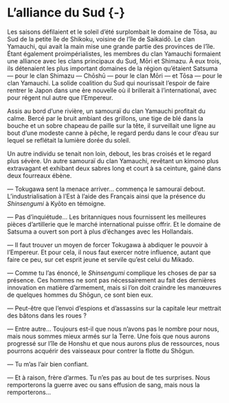 # L’alliance du Sud {-}

Les saisons défilaient et le soleil d’été surplombait le domaine de Tōsa, au
Sud de la petite île de Shikoku, voisine de l’île de Saikaidō. Le clan
Yamauchi, qui avait la main mise une grande partie des provinces de l’île.
Étant également proimpérialistes, les membres du clan Yamauchi formaient une
alliance avec les clans principaux du Sud, Mōri et Shimazu. À eux trois, ils
détenaient les plus important domaines de la région qu’étaient Satsuma — pour
le clan Shimazu — Chōshū — pour le clan Mōri — et Tōsa — pour le clan Yamauchi.
La solide coalition du Sud qui nourissait l’espoir de faire rentrer le Japon
dans une ère nouvelle où il brillerait à l’international, avec pour régent nul
autre que l’Empereur.

Assis au bord d’une rivière, un samouraï du clan Yamauchi profitait du calme.
Bercé par le bruit ambiant des grillons, une tige de blé dans la bouche et un
sobre chapeau de paille sur la tête, il surveillait une ligne au bout d’une
modeste canne à pêche, le regard perdu dans le cour d’eau sur lequel se
reflétait la lumière dorée du soleil.

Un autre individu se tenait non loin, debout, les bras croisés et le regard
plus sévère. Un autre samouraï du clan Yamauchi, revêtant un kimono plus
extravagant et exhibant deux sabres long et court à sa ceinture, gainé dans
deux fourreaux ébène.

— Tokugawa sent la menace arriver… commença le samouraï debout.
L’industrialisation à l’Est à l’aide des Français ainsi que la présence du
*Shinsengumi* à Kyōto en témoigne.

— Pas d’inquiétude… Les britanniques nous fournissent les meilleures pièces
d’artillerie que le marché international puisse offrir. Et le domaine de
Satsuma a ouvert son port à plus d’échanges avec les Hollandais.

— Il faut trouver un moyen de forcer Tokugawa à abdiquer le pouvoir à
l’Empereur. Et pour cela, il nous faut exercer notre influence, autant que
faire ce peu, sur cet esprit jeune et servile qu’est celui du Mikado.

— Comme tu l’as énoncé, le *Shinsengumi* complique les choses de par sa
présence. Ces hommes ne sont pas nécessairement au fait des dernières
innovation en matière d’armement, mais si l’on doit craindre les manœuvres de
quelques hommes du Shōgun, ce sont bien eux.

— Peut-être que l’envoi d’espions et d’assassins sur la capitale leur mettrait
des bâtons dans les roues ?

— Entre autre… Toujours est-il que nous n’avons pas le nombre pour nous, mais
nous sommes mieux armés sur la Terre. Une fois que nous aurons progressé sur
l’île de Honshu et que nous aurons plus de ressources, nous pourrons acquérir
des vaisseaux pour contrer la flotte du Shōgun.

— Tu m’as l’air bien confiant.

— Et à raison, frère d’armes. Tu n’es pas au bout de tes surprises. Nous
remporterons la guerre avec ou sans effusion de sang, mais nous la
remporterons…
